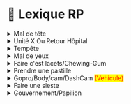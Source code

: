 # 📖 Lexique RP

<details>

<summary>Mal de tête</summary>

Crash du joueur/Problèmes visuels.

</details>

<details>

<summary>Unité X Ou Retour Hôpital</summary>

TP à l’hôpital.

</details>

<details>

<summary>Tempête</summary>

Reboot du serveur.

</details>

<details>

<summary>Mal de yeux</summary>

Problème de FPS/Problème d’affichage.

</details>

<details>

<summary>Faire c'est lacets/Chewing-Gum</summary>

Joueur qui se téléporte.

</details>

<details>

<summary>Prendre une pastille</summary>

Problème micro.

</details>

<details>

<summary>Gopro/Body/cam/DashCam <mark style="color:red;">(Vehicule)</mark></summary>



</details>

<details>

<summary>Faire une sieste</summary>

Déco/Reco.

</details>

<details>

<summary>Gouvernement/Papilion</summary>

Appeler un STAFF. _<mark style="color:red;">(Ne pas l’utiliser tout le temp sous peine de sanction)</mark>_

</details>
